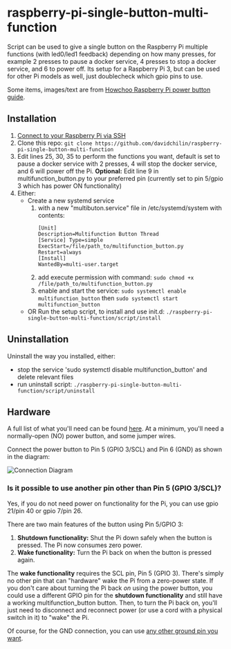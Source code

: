 # raspberry-pi-single-button-multi-function

Script can be used to give a single button on the Raspberry Pi multiple
functions (with led0/led1 feedback) depending on how many presses, for example 2
presses to pause a docker service, 4 presses to stop a docker service, and 6 to
power off. Its setup for a Raspberry Pi 3, but can be used for other Pi models
as well, just doublecheck which gpio pins to use.

Some items, images/text are from
[Howchoo Raspberry Pi power button guide](https://howchoo.com/g/mwnlytk3zmm/how-to-add-a-power-button-to-your-raspberry-pi).

## Installation

1. [Connect to your Raspberry Pi via SSH](https://howchoo.com/g/mgi3mdnlnjq/how-to-log-in-to-a-raspberry-pi-via-ssh)
1. Clone this repo:
   `git clone https://github.com/davidchilin/raspberry-pi-single-button-multi-function`
1. Edit lines 25, 30, 35 to perform the functions you want, default is set to
   pause a docker service with 2 presses, 4 will stop the docker service, and 6
   will power off the Pi. **Optional:** Edit line 9 in multifunction_button.py
   to your preferred pin (currently set to pin 5/gpio 3 which has power ON
   functionality)
1. Either:
   - Create a new systemd service
     1. with a new "multibuton.service" file in /etc/systemd/system with contents:
        ```
        [Unit]
        Description=Multifunction Button Thread
        [Service] Type=simple
        ExecStart=/file/path_to/multifunction_button.py
        Restart=always
        [Install]
        WantedBy=multi-user.target
        ```
     3. add execute permission with command:
        `sudo chmod +x /file/path_to/multifunction_button.py`
     4. enable and start the service:
        `sudo systemctl enable multifunction_button` then
        `sudo systemctl start multifunction_button`
   - OR Run the setup script, to install and use init.d:
     `./raspberry-pi-single-button-multi-function/script/install`

## Uninstallation

Uninstall the way you installed, either:

- stop the service 'sudo systemctl disable multifunction_button' and delete
  relevant files
- run uninstall script:
  `./raspberry-pi-single-button-multi-function/script/uninstall`

## Hardware

A full list of what you'll need can be found
[here](https://howchoo.com/g/mwnlytk3zmm/how-to-add-a-power-button-to-your-raspberry-pi#parts-list).
At a minimum, you'll need a normally-open (NO) power button, and some jumper
wires.

Connect the power button to Pin 5 (GPIO 3/SCL) and Pin 6 (GND) as shown in the
diagram:

![Connection Diagram](https://raw.githubusercontent.com/davidchilin/raspberry-pi-single-button-multi-function/master/diagrams/pinout.png)

### Is it possible to use another pin other than Pin 5 (GPIO 3/SCL)?

Yes, if you do not need power on functionality for the Pi, you can use gpio
21/pin 40 or gpio 7/pin 26.

There are two main features of the button using Pin 5/GPIO 3:

1. **Shutdown functionality:** Shut the Pi down safely when the button is
   pressed. The Pi now consumes zero power.
1. **Wake functionality:** Turn the Pi back on when the button is pressed again.

The **wake functionality** requires the SCL pin, Pin 5 (GPIO 3). There's simply
no other pin that can "hardware" wake the Pi from a zero-power state. If you
don't care about turning the Pi back _on_ using the power button, you could use
a different GPIO pin for the **shutdown functionality** and still have a working
multifunction_button button. Then, to turn the Pi back on, you'll just need to
disconnect and reconnect power (or use a cord with a physical switch in it) to
"wake" the Pi.

Of course, for the GND connection, you can use
[any other ground pin you want](https://pinout.xyz/).

